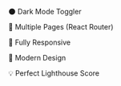 🌑 Dark Mode Toggler

📖 Multiple Pages (React Router)

📱 Fully Responsive

🎨 Modern Design

💡 Perfect Lighthouse Score
